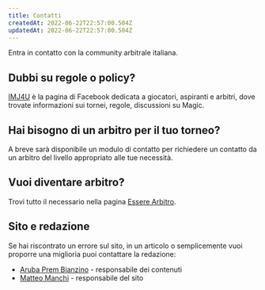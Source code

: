 ```yaml
---
title: Contatti
createdAt: 2022-06-22T22:57:00.504Z
updatedAt: 2022-06-22T22:57:00.504Z
---
```


Entra in contatto con la community arbitrale italiana.

## Dubbi su regole o policy?

[IMJ4U](https://www.facebook.com/Imj4You) è la pagina di Facebook dedicata a giocatori, aspiranti e arbitri, dove trovate informazioni sui tornei, regole, discussioni su Magic.

## Hai bisogno di un arbitro per il tuo torneo?

A breve sarà disponibile un modulo di contatto per richiedere un contatto da un arbitro del livello appropriato alle tue necessità.

## Vuoi diventare arbitro?

Trovi tutto il necessario nella pagina [Essere Arbitro](/essere-arbitro).

## Sito e redazione

Se hai riscontrato un errore sul sito, in un articolo o semplicemente vuoi proporre una miglioria puoi contattare la redazione:

- [Aruba Prem Bianzino](mailto:arunaprem.bianzino@gmail.com) - responsabile dei contenuti
- [Matteo Manchi](mailto:matteo.manchi@gmail.com) - responsabile del sito
